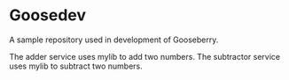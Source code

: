 # Goosedev
A sample repository used in development of Gooseberry.

The adder service uses mylib to add two numbers. The subtractor service uses mylib to subtract two
numbers.